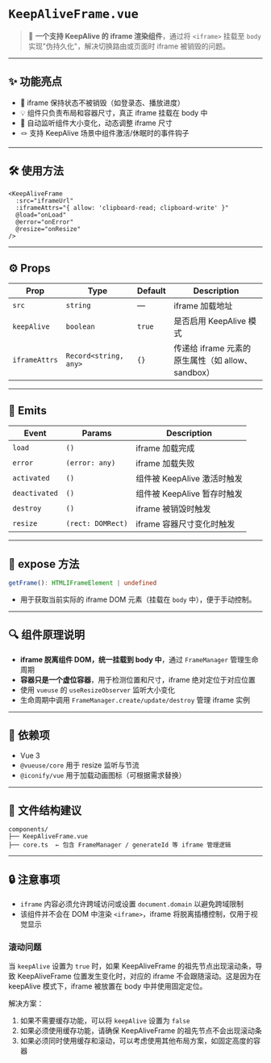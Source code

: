 # `KeepAliveFrame.vue`

> 🧊 **一个支持 KeepAlive 的 iframe 渲染组件**，通过将 `<iframe>` 挂载至 `body` 实现"伪持久化"，解决切换路由或页面时 iframe 被销毁的问题。

---

## ✨ 功能亮点

- 💾 iframe 保持状态不被销毁（如登录态、播放进度）
- 💡 组件只负责布局和容器尺寸，真正 iframe 挂载在 body 中
- 📐 自动监听组件大小变化，动态调整 iframe 尺寸
- 🪢 支持 KeepAlive 场景中组件激活/休眠时的事件钩子

---

## 🛠 使用方法

```vue
<KeepAliveFrame
  :src="iframeUrl"
  :iframeAttrs="{ allow: 'clipboard-read; clipboard-write' }"
  @load="onLoad"
  @error="onError"
  @resize="onResize"
/>
```

---

## ⚙️ Props

| Prop         | Type                   | Default | Description                                      |
|--------------|------------------------|---------|--------------------------------------------------|
| `src`        | `string`               | —       | iframe 加载地址                                  |
| `keepAlive`  | `boolean`              | `true`  | 是否启用 KeepAlive 模式                         |
| `iframeAttrs`| `Record<string, any>`  | `{}`    | 传递给 iframe 元素的原生属性（如 allow、sandbox）|

---

## 📣 Emits

| Event         | Params              | Description                          |
|---------------|---------------------|--------------------------------------|
| `load`        | `()`                | iframe 加载完成                       |
| `error`       | `(error: any)`      | iframe 加载失败                       |
| `activated`   | `()`                | 组件被 KeepAlive 激活时触发          |
| `deactivated` | `()`                | 组件被 KeepAlive 暂存时触发          |
| `destroy`     | `()`                | iframe 被销毁时触发                   |
| `resize`      | `(rect: DOMRect)`   | iframe 容器尺寸变化时触发            |

---

## 🧬 expose 方法

```ts
getFrame(): HTMLIFrameElement | undefined
```

- 用于获取当前实际的 iframe DOM 元素（挂载在 `body` 中），便于手动控制。

---

## 🔍 组件原理说明

- **iframe 脱离组件 DOM，统一挂载到 body 中**，通过 `FrameManager` 管理生命周期
- **容器只是一个虚位容器**，用于检测位置和尺寸，iframe 绝对定位于对应位置
- 使用 `vueuse` 的 `useResizeObserver` 监听大小变化
- 生命周期中调用 `FrameManager.create/update/destroy` 管理 iframe 实例

---

## 🧱 依赖项

- Vue 3
- `@vueuse/core` 用于 resize 监听与节流
- `@iconify/vue` 用于加载动画图标（可根据需求替换）

---

## 📁 文件结构建议

```
components/
├── KeepAliveFrame.vue
├── core.ts  ← 包含 FrameManager / generateId 等 iframe 管理逻辑
```

---

## 🔒 注意事项

- `iframe` 内容必须允许跨域访问或设置 `document.domain` 以避免跨域限制
- 该组件并不会在 DOM 中渲染 `<iframe>`，iframe 将脱离插槽控制，仅用于视觉显示

### 滚动问题

当 `keepAlive` 设置为 `true` 时，如果 KeepAliveFrame 的祖先节点出现滚动条，导致 KeepAliveFrame 位置发生变化时，对应的 iframe 不会跟随滚动。这是因为在 keepAlive 模式下，iframe 被放置在 body 中并使用固定定位。

解决方案：
1. 如果不需要缓存功能，可以将 `keepAlive` 设置为 `false`
2. 如果必须使用缓存功能，请确保 KeepAliveFrame 的祖先节点不会出现滚动条
3. 如果必须同时使用缓存和滚动，可以考虑使用其他布局方案，如固定高度的容器
